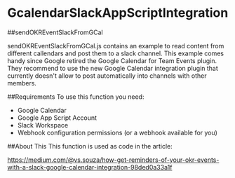 # GcalendarSlackAppScriptIntegration

##sendOKREventSlackFromGCal

sendOKREventSlackFromGCal.js contains an example to read content from different callendars and post them to a slack channel. This example comes handy since Google retired the Google Calendar for Team Events plugin. They recommend to use the new Google Calendar integration plugin that currently doesn't allow to post automatically into channels with other members.

##Requirements
To use this function you need:

- Google Calendar
- Google App Script Account
- Slack Workspace
- Webhook configuration permissions (or a webhook available for you)

##About This
This function is used as code in the article:

https://medium.com/@vs.souza/how-get-reminders-of-your-okr-events-with-a-slack-google-calendar-integration-98ded0a33a1f
